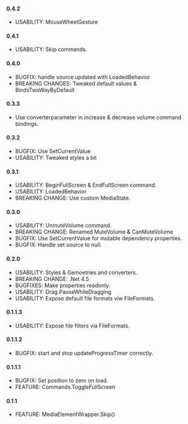 #### 0.4.2
* USABILITY: MouseWheelGesture

#### 0.4.1
* USABILITY: Skip commands.

#### 0.4.0
* BUGFIX: handle source updated with LoadedBehavior
* BREAKING CHANGES: Tweaked default values & BindsTwoWayByDefault

#### 0.3.3
* Use converterparameter in increase & decrease volume command bindings.

#### 0.3.2
* BUGFIX: Use SetCurrentValue
* USABILITY: Tweaked styles a bit

#### 0.3.1
* USABILITY: BeginFullScreen & EndFullScreen command.
* USABILITY: LoadedBehavior
* BREAKING CHANGE: Use custom MediaState.

#### 0.3.0
* USABILITY: UnmuteVolume command.
* BREAKING CHANGE: Renamed MuteVolume & CanMuteVolume
* BUGFIX: Use SetCurrentValue for mutable dependency properties.
* BUGFIX: Handle set source to null.

#### 0.2.0
* USABILITY: Styles & Gemoetries and converters.
* BREAKING CHANGE: .Net 4.5
* BUGFIXES: Make properties readonly.
* USABILITY: Drag.PauseWhileDragging
* USABILITY: Expose default file formats viw FileFormats.

#### 0.1.1.3
* USABILITY: Expose file filters via FileFormats.

#### 0.1.1.2
* BUGFIX: start and stop updateProgressTimer correctly.

#### 0.1.1.1
* BUGFIX: Set position to zero on load.
* FEATURE: Commands.ToggleFullScreen

#### 0.1.1
* FEATURE: MediaElementWrapper.Skip()
